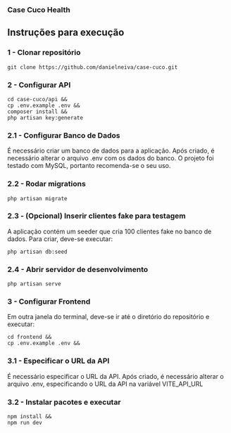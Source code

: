 ### Case Cuco Health



## Instruções para execução ##

### 1 - Clonar repositório ###
```
git clone https://github.com/danielneiva/case-cuco.git
```

### 2 - Configurar API ###
```
cd case-cuco/api &&
cp .env.example .env &&
composer install &&
php artisan key:generate

```
### 2.1 - Configurar Banco de Dados ###
É necessário criar um banco de dados para a aplicação. Após criado, é necessário alterar o arquivo .env com os dados do banco. O projeto foi testado com MySQL, portanto recomenda-se o seu uso.

### 2.2 - Rodar migrations ###
```
php artisan migrate
```
### 2.3 - (Opcional) Inserir clientes fake para testagem ###
A aplicação contém um seeder que cria 100 clientes fake no banco de dados. Para criar, deve-se executar:
```
php artisan db:seed
```

### 2.4 - Abrir servidor de desenvolvimento ###
```
php artisan serve
```

### 3 - Configurar Frontend ###
Em outra janela do terminal, deve-se ir até o diretório do repositório e executar:
```
cd frontend &&
cp .env.example .env && 
```

### 3.1 - Especificar o URL da API ###
É necessário especificar o URL da API. Após criado, é necessário alterar o arquivo .env, especificando o URL da API na variável VITE_API_URL

### 3.2 - Instalar pacotes e executar ###
```
npm install &&
npm run dev
```
